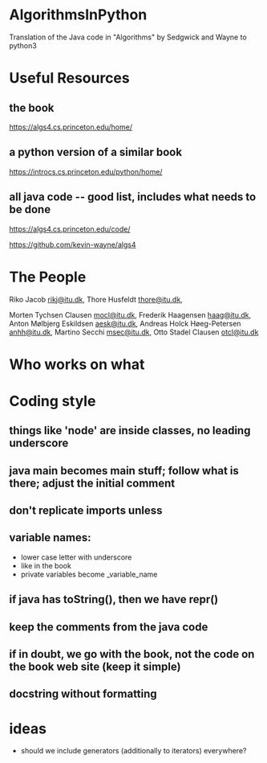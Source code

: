 # AlgorithmsInPython
Translation of the Java code in "Algorithms" by Sedgwick and Wayne to python3


# Useful Resources
## the book
https://algs4.cs.princeton.edu/home/
## a python version of a similar book
https://introcs.cs.princeton.edu/python/home/
## all java code -- good list, includes what needs to be done
https://algs4.cs.princeton.edu/code/

https://github.com/kevin-wayne/algs4


# The People

Riko Jacob <rikj@itu.dk>,
Thore Husfeldt <thore@itu.dk>,

Morten Tychsen Clausen <mocl@itu.dk>, 
Frederik Haagensen <haag@itu.dk>, 
Anton Mølbjerg Eskildsen <aesk@itu.dk>, 
Andreas Holck Høeg-Petersen <anhh@itu.dk>, 
Martino Secchi <msec@itu.dk>, 
Otto Stadel Clausen <otcl@itu.dk>

# Who works on what

# Coding style 

## things like 'node' are inside classes, no leading underscore

## java main becomes __main__ stuff; follow what is there; adjust the initial comment
## don't replicate imports unless 

## variable names: 
- lower case letter with underscore
- like in the book
- private variables become _variable_name

## if java has toString(), then we have __repr__()

## keep the comments from the java code 
## if in doubt, we go with the book, not the code on the book web site (keep it simple)
## docstring without formatting
# ideas
- should we include generators (additionally to iterators) everywhere?

